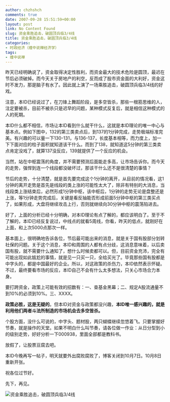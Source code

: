 ```yaml
---
author: chzhshch
comments: true
date: 2007-09-28 15:51:59+00:00
layout: post
link: No Content Found
slug: 资金乘胜追击，破圆顶兵临3/4线
title: 资金乘胜追击，破圆顶兵临3/4线
categories:
- 时政经济（缠中说禅经济学）
tags:
- 缠中说禅
---
```


			

昨天已经明确说了，资金取得决定性胜利，而资金最大的技术危险是圆顶，最迟在节后必须破掉。而今天关于房地产的利空，反而成了股市资金面的大利好，资金这时不发力，那是脑子有水了。因此就上演了一场乘胜追击，破圆顶兵临3/4线的好戏。

注意，本ID已经说过了，在刀锋上舞蹈阶段，是多空皆杀，那些一根筋思维的人，注定要被杀，目前不被杀只是迟早的问题，某种模式反复后，就是相信这种模式的人的死期。

本ID什么都不相信，市场让本ID看到什么就干什么，这就是本ID理论的唯一中心与基本点。例如下图中，132的第三类卖点后，到137的1分钟完成，走势极端标准完美。有兴趣的可以量一下130-131，与136-137，长度基本相等，而力度上，加一下下面对应的柱子面积就知道该干什么。而到了138，就知道这5分钟的第三类卖点肯定没戏了，就算137没反应，139就提供了一个反应的机会。

当然，站在中枢震荡的角度，并不需要预测后面能走多高，让市场告诉你。而今天的走势，强悍到连一个线段都没破坏过，那该干什么还不是很清楚的事情？

节后的走势，十分清楚，就是首先要完成这个1分钟的离开，从目前的情况看，这1分钟的离开走势是首先是线段的类上涨的可能性太大了，除非有特别的大消息，当线段类上涨结束后，必然形成1分钟中枢，该中枢后，1分钟的走势无论是盘整还是上涨，等1分钟走势完成后，关键是看反抽能否形成前面5分钟中枢的第三类买点了，如果形成，大盘将继续攻击上行，否则就继续向30分钟中枢的震荡陷进去。

好了，上面的分析已经十分明确，对本ID理论有点了解的，都应该明白了。至于不了解的，本ID已经反复说过，中线点的就看5周线，你看，昨天的低点，就刚好在上面，和上次5000点那次一样。

基本面上，很明确地告诉各位，节后最可能出来的消息，就是关于国有股部分划转社保的问题。关于这个消息，本ID和周围的人都有点分歧，这消息意味着，以后卖国有股，就不需要什么通知了，想什么时候卖都可以。但，目前资金充沛，完全有可能出现如此尴尬的事情，就是见一只买一只，全给买光了。毕竟那些国有股都是中字头的，都是中国最好的企业。所以，对这政策的杀伤力，本ID依然表示怀疑。不过，最终要看市场的反应，本ID自己不会有什么太多想法，只关心市场合力本身。

要打跨资金，政策上可能有效的招数有：一、查基金黑幕；二、规定A股流通量不到10%的必须到10%。三、XXXX。

**政策必胜，这是无疑的**。但本ID对资金与政策都没兴趣，**本ID唯一感兴趣的，就是利用他们两者斗法所制造的市场机会去多空皆杀。**

个股方面，没什么可说的，中字头、题材股，两只蝴蝶继续忽悠着飞。只要掌握好节奏，就是操作的天堂。如果不明白什么叫节奏，请各位做一作业：从日分型到小的级别走势，好好分析一下000938，里面全部都是教科书。

放假了，让股票豆腐去吧。

本ID今晚再写一帖子，明天就要外出腐败腐败了，博客关闭到10月7日。10月8日重新开张。

祝各位过节好。

先下，再见。

![资金乘胜追击，破圆顶兵临3/4线](http://simg.sinajs.cn/blog7style/images/common/sg_trans.gif)
